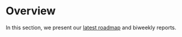 # Overview

In this section, we present our [latest roadmap](./roadmap-2023.md) and biweekly reports.
